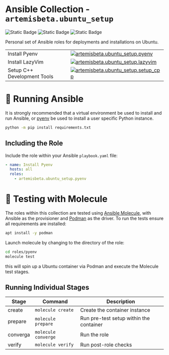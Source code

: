 # Ansible Collection - `artemisbeta.ubuntu_setup`
![Static Badge](https://img.shields.io/badge/test-molecule-blue)
![Static Badge](https://img.shields.io/badge/ansible-2.17-black)
![Static Badge](https://img.shields.io/badge/ubuntu-22.04%20%7C%2023.04-purple)

Personal set of Ansible roles for deployments and installations on Ubuntu.

|||
|-------|------|
|Install Pyenv|[![artemisbeta.ubuntu_setup.pyenv](https://github.com/artemis-beta/ansible-ubuntu-setup/actions/workflows/test_pyenv.yaml/badge.svg)](https://github.com/artemis-beta/ansible-ubuntu-setup/actions/workflows/test_pyenv.yaml)|
|Install LazyVim|[![artemisbeta.ubuntu_setup.lazyvim](https://github.com/artemis-beta/ansible-ubuntu-setup/actions/workflows/test_lazyvim.yaml/badge.svg)](https://github.com/artemis-beta/ansible-ubuntu-setup/actions/workflows/test_pyenv.yaml)|
|Setup C++ Development Tools|[![artemisbeta.ubuntu_setup.setup_cpp](https://github.com/artemis-beta/ansible-ubuntu-setup/actions/workflows/test_setup_cpp.yaml/badge.svg)](https://github.com/artemis-beta/ansible-ubuntu-setup/actions/workflows/test_setup_cpp.yaml)|

# 🏃 Running Ansible

It is strongly recommended that a virtual environment be used to install and run Ansible, or [pyenv](https://github.com/pyenv/pyenv) be used to install a user specific Python instance.

```sh
python -m pip install requirements.txt
```

## Including the Role

Include the role within your Ansible `playbook.yaml` file:

```yaml
- name: Install Pyenv
  hosts: all
  roles:
    - artemisbeta.ubuntu_setup.pyenv
```

# 🧪 Testing with Molecule

The roles within this collection are tested using [Ansible Molecule](https://molecule.readthedocs.io/), with Ansible as the provisioner and [Podman](https://podman.io/) as the driver. To run the tests ensure all requirements are installed:

```sh
apt install -y podman
```

Launch molecule by changing to the directory of the role:

```sh
cd roles/pyenv
molecule test
```

this will spin up a Ubuntu container via Podman and execute the Molecule test stages.

## Running Individual Stages

|**Stage**|**Command**|**Description**|
|---------|-----------|---------------|
|create   | `molecule create`| Create the container instance|
|prepare  | `molecule prepare`| Run pre-test setup within the container|
|converga | `molecule converge`|Run the role|
|verify| `molecule verify` | Run post-role checks |

